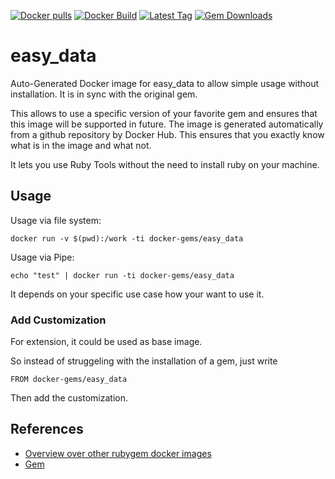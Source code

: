 [![Docker pulls](https://img.shields.io/docker/pulls/rubygem/easy_data.svg)](https://hub.docker.com/r/rubygem/easy_data/)
[![Docker Build](https://img.shields.io/docker/automated/rubygem/easy_data.svg)](https://hub.docker.com/r/rubygem/easy_data/)
[![Latest Tag](https://img.shields.io/github/tag/docker-rubygem/easy_data.svg)](https://hub.docker.com/r/rubygem/easy_data/)
[![Gem Downloads](https://img.shields.io/gem/dt/easy_data.svg)](https://rubygems.org/gems/easy_data/)
# easy_data

Auto-Generated Docker image for easy_data to allow simple usage without installation.
It is in sync with the original gem.

This allows to use a specific version of your favorite gem and ensures that this image will be supported in future.
The image is generated automatically from a github repository by Docker Hub.
This ensures that you exactly know what is in the image and what not.

It lets you use Ruby Tools without the need to install ruby on your machine.

## Usage

Usage via file system:

`docker run -v $(pwd):/work -ti docker-gems/easy_data`

Usage via Pipe:

`echo "test" | docker run -ti docker-gems/easy_data`

It depends on your specific use case how your want to use it.

### Add Customization

For extension, it could be used as base image.

So instead of struggeling with the installation of a gem, just write

`FROM docker-gems/easy_data`

Then add the customization.

## References

 - [Overview over other rubygem docker images](https://github.com/thinkbot/docker-rubygem)
 - [Gem](https://rubygems.org/gems/easy_data/)
